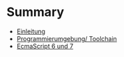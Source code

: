 # Summary

* [Einleitung](README.md)
* [Programmierumgebung/ Toolchain](programmierumgebung-toolchain.md)
* [EcmaScript 6 und 7](ecmascript-6-und-7.md)

